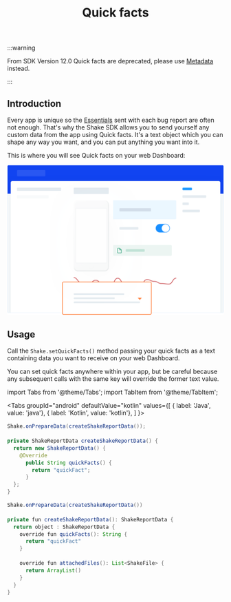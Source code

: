 ﻿---
id: quick-facts
title: Quick facts
---
:::warning

From SDK Version 12.0 Quick facts are deprecated, please use [Metadata](android/metadata.md) instead.

:::

## Introduction
Every app is unique so the [Essentials](android/essentials.md) sent with each bug report are often not enough. 
That's why the Shake SDK allows you to send yourself any custom data from the app using Quick facts.
It's a text object which you can shape any way you want, and you can put anything you want into it.

This is where you will see Quick facts on your web Dashboard:

![Quick facts screen](../assets/quick_facts_screen.png)

## Usage
Call the `Shake.setQuickFacts()` method passing your quick facts as a text 
containing data you want to receive on your web Dashboard.
 
You can set quick facts anywhere within your app, but be careful because any 
subsequent calls with the same key will override the former text value.

import Tabs from '@theme/Tabs';
import TabItem from '@theme/TabItem';

<Tabs
  groupId="android"
  defaultValue="kotlin"
  values={[
    { label: 'Java', value: 'java'},
    { label: 'Kotlin', value: 'kotlin'},
  ]
}>

<TabItem value="java">

```java title="App.java"
Shake.onPrepareData(createShakeReportData());

private ShakeReportData createShakeReportData() {
  return new ShakeReportData() {
    @Override
      public String quickFacts() {
        return "quickFact";
      }
  };
}
```

</TabItem>

<TabItem value="kotlin">

```java {2} title="App.kt"
Shake.onPrepareData(createShakeReportData())

private fun createShakeReportData(): ShakeReportData {
  return object : ShakeReportData {
    override fun quickFacts(): String {
      return "quickFact"
    }

    override fun attachedFiles(): List<ShakeFile> {
      return ArrayList()
    }
  }
}
```

</TabItem>
</Tabs>
